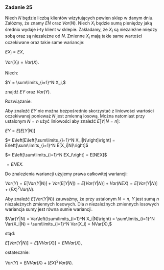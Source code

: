 ### Zadanie 25

Niech $N$ będzie liczbą klientów wizytujących pewien sklep w danym dniu. Załóżmy, że znamy $EN$ oraz $Var(N)$. Niech $X_i$ będzie sumą pieniędzy jaką średnio wydaje i-ty klient w sklepie. Zakładamy, że $X_i$ są niezależne między sobą oraz są niezależne od $N$. Zmienne $X_i$ mają takie same wartości oczekiwane oraz takie same wariancje:

$EX_i = EX,$

$Var(X_i) = Var(X).$

Niech:

$Y = \sum\limits_{i=1}^N X_i,$

znajdź $EY$ oraz $Var(Y).$

Rozwiązanie:

Aby znaleźć $EY$ nie można bezpośrednio skorzystać z liniowości wartości oczekiwanej ponieważ $N$ jest zmienną losową. Można natomiast przy ustalonym $N=n$ użyć liniowości aby znaleźć $E[Y|N=n]$:

$EY = E[E[Y|N]]$

$= E\left[E\left[\sum\limits_{i=1}^N X_i|N\right]\right] = E\left[\sum\limits_{i=1}^N E[X_i|N]\right]$

$= E\left[\sum\limits_{i=1}^N EX_i\right] = E[NEX]$

$= ENEX.$

Do znalezienia wariancji użyjemy prawa całkowitej wariancji:

$Var(Y) = E[Var(Y|N)] + Var(E[Y|N]) = E[Var(Y|N)] + Var(NEX) = E[Var(Y|N)] + (EX)^2Var(N).$

Aby znaleźć $E(Var(Y|N))$ zauważmy, że przy ustalonym $N=n$, $Y$ jest sumą $n$ niezależnych zmiennych losowych. Dla $n$ niezależnych zmiennych losowych wariancja sumy jest równa sumie wariancji.

$Var(Y|N) = Var\left(\sum\limits_{i=1}^N X_i|N)\right) = \sum\limits_{i=1}^N Var(X_i|N) = \sum\limits_{i=1}^N Var(X_i) = NVar(X),$

stąd:

$E[Var(Y|N)] = E[NVar(X)] = ENVar(X),$

ostatecznie:

$Var(Y) = ENVar(X) + (EX)^2Var(N).$